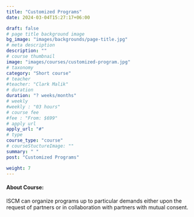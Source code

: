 ```yaml
---
title: "Customized Programs"
date: 2024-03-04T15:27:17+06:00

draft: false
# page title background image
bg_image: "images/backgrounds/page-title.jpg"
# meta description
description: ""
# course thumbnail
image: "images/courses/customized-program.jpg"
# taxonomy
category: "Short course"
# teacher
#teacher: "Clark Malik"
# duration
duration: "? weeks/months"
# weekly
#weekly : "03 hours"
# course fee
#fee : "From: $699"
# apply url
apply_url: "#"
# type
course_type: "course"
# courseStuctureImage: ""
summary: " "
post: "Customized Programs"

weight: 7
---
```


#### About Course:

ISCM can organize programs up to particular demands either upon the request of partners or in collaboration with partners with mutual consent.
